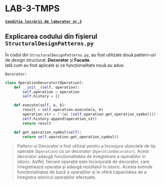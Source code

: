 # LAB-3-TMPS

[**`Condiția lucrării de laborator nr.3`**](https://github.com/MihaiGaidau/TMPS-LABs/tree/9aeeeeb68abfb9d749f7b0c296fb914972139f86/Lab%233)

## Explicarea codului din fișierul `StructuralDesignPatterns.py`

În codul din `StructuralDesignPatterns.py`, au fost utilizate două pattern-uri de design structural: **Decorator** și **Facade**.<br> Iată cum au fost aplicate și ce funcționalitate nouă au adus:

`Decorator:`

```python
class OperationDecorator(Operation):
    def __init__(self, operation):
        self.operation = operation
        self.history = []

    def execute(self, a, b):
        result = self.operation.execute(a, b)
        operation_str = f"{a} {self.operation.get_operation_symbol()} {b} = {result}"
        self.history.append(operation_str)
        return result

    def get_operation_symbol(self):
        return self.operation.get_operation_symbol()
```

> Pattern-ul Decorator a fost utilizat pentru a înconjura obiectele de tip operație (`Operation`) cu un decorator (`OperationDecorator`). Acest decorator adaugă funcționalitatea de înregistrare a operațiilor în istoric. Astfel, fiecare operație este înconjurată de decorator, care înregistrează operația și adaugă rezultatul în istoric. Acesta extinde funcționalitatea de bază a operațiilor și le oferă capacitatea de a înregistra istoricul operațiilor efectuate.
